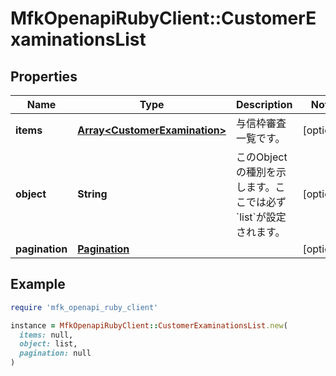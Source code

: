 # MfkOpenapiRubyClient::CustomerExaminationsList

## Properties

| Name | Type | Description | Notes |
| ---- | ---- | ----------- | ----- |
| **items** | [**Array&lt;CustomerExamination&gt;**](CustomerExamination.md) | 与信枠審査一覧です。 | [optional] |
| **object** | **String** | このObjectの種別を示します。ここでは必ず &#x60;list&#x60;が設定されます。 | [optional] |
| **pagination** | [**Pagination**](Pagination.md) |  | [optional] |

## Example

```ruby
require 'mfk_openapi_ruby_client'

instance = MfkOpenapiRubyClient::CustomerExaminationsList.new(
  items: null,
  object: list,
  pagination: null
)
```

